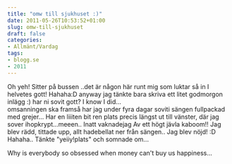 ```yaml
---
title: "omw till sjukhuset :)"
date: 2011-05-26T10:53:52+01:00
slug: omw-till-sjukhuset
draft: false
categories:
- Allmänt/Vardag
tags:
- blogg.se
- 2011
---
```

Oh yeh! Sitter på bussen ..det är någon här runt mig som luktar så in I helvetes gott! Hahaha:D anyway jag tänkte bara skriva ett litet godmorgon inlägg :) har ni sovit gott? I know I did...  
omsanningen ska framså har jag under fyra dagar soviti sängen fullpackad med grejer... Har en liiiten bit ren plats precis längst ut till vänster, där jag sover ihopkrypt...meeen.. Inatt vaknadejag Av ett högt jävla kaboom!! Jag blev rädd, tittade upp, allt hadebellat ner från sängen.. Jag blev nöjd! :D Hahaha.. Tänkte "yeiiy!plats" och somnade om...  
  
  
  
  
  
Why is everybody so obsessed when money can't buy us happiness...